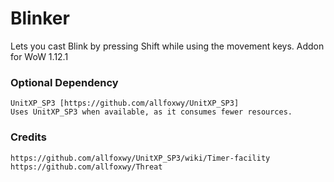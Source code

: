 # Blinker 
Lets you cast Blink by pressing Shift while using the movement keys.
Addon for WoW 1.12.1


### Optional Dependency
```
UnitXP_SP3 [https://github.com/allfoxwy/UnitXP_SP3]
Uses UnitXP_SP3 when available, as it consumes fewer resources.
```

### Credits
```
https://github.com/allfoxwy/UnitXP_SP3/wiki/Timer-facility
https://github.com/allfoxwy/Threat
```
